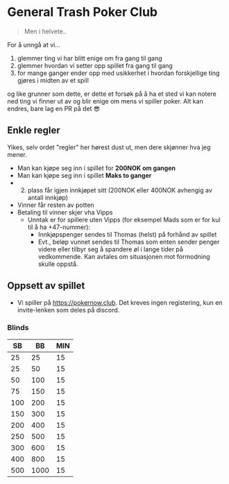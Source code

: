 # General Trash Poker Club 

> Men i helvete..

For å unngå at vi...
1. glemmer ting vi har blitt enige om fra gang til gang 
2. glemmer hvordan vi setter opp spillet fra gang til gang
3. for mange ganger ender opp med usikkerhet i hvordan forskjellige ting gjøres i midten av et spill 

og like grunner som dette, er dette et forsøk på å ha et sted vi kan notere ned ting vi finner ut av og blir enige om mens vi spiller poker. Alt kan endres, bare lag en PR på det 😎 

## Enkle regler

Yikes, selv ordet "regler" her hørest dust ut, men dere skjønner hva jeg mener.

* Man kan kjøpe seg inn i spillet for **200NOK om gangen**
* Man kan kjøpe seg inn i spillet **Maks to ganger**
* 2. plass får igjen innkjøpet sitt (200NOK eller 400NOK avhengig av antall innkjøp)
* Vinner får resten av potten
* Betaling til vinner skjer vha Vipps
  * Unntak er for spillere uten Vipps (for eksempel Mads som er for kul til å ha +47-nummer):
    * Innkjøpspenger sendes til Thomas (helst) på forhånd av spillet
    * Evt., beløp vunnet sendes til Thomas som enten sender penger videre eller tilbyr seg å spandere øl i lange tider på vedkommende. Kan avtales om situasjonen mot formodning skulle oppstå.
    
## Oppsett av spillet
* Vi spiller på https://pokernow.club. Det kreves ingen registering, kun en invite-lenken som deles på discord.

### Blinds
| SB  | BB   | MIN |
| --- | ---- | --- |
| 25  | 25   | 15  |
| 25  | 50   | 15  |
| 50  | 100  | 15  |
| 75  | 150  | 15  |
| 100 | 200  | 15  |
| 150 | 300  | 15  |
| 200 | 400  | 15  |
| 250 | 500  | 15  |
| 300 | 600  | 15  |
| 400 | 800  | 15  |
| 500 | 1000 | 15  |
